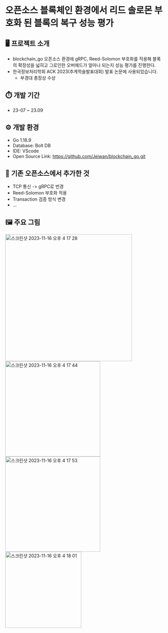 # 오픈소스 블록체인 환경에서 리드 솔로몬 부호화 된 블록의 복구 성능 평가

## 🖥 프로젝트 소개️
- blockchain_go 오픈소스 환경에 gRPC, Reed-Solomon 부호화를 적용해 블록의 확장성을 넓히고 그로인한 오버헤드가 얼마나 되는지 성능 평가를 진행한다.
- 한국정보처리학회 ACK 2023(추계학술발표대회) 발표 논문에 사용되었습니다.
  - 부경대 총장상 수상
## ⏱️ 개발 기간
- 23-07 ~ 23.09
## ⚙️ 개발 환경
- Go 1.18.9 
- Database: Bolt DB
- IDE: VScode
- Open Source Link: https://github.com/Jeiwan/blockchain_go.git
## 🔦 기존 오픈소스에서 추가한 것
- TCP 통신 -> gRPC로 번경
- Reed-Solomon 부호화 적용
- Transaction 검증 방식 변경
- ... 

## 🖼️ 주요 그림
<img width="400" alt="스크린샷 2023-11-16 오후 4 17 28" src="https://github.com/sleeg00/blockchain/assets/96710732/46468a99-1c63-4be3-89ec-4367cd9a8bee">
<img width="300" alt="스크린샷 2023-11-16 오후 4 17 44" src="https://github.com/sleeg00/blockchain/assets/96710732/603bc79c-0d4a-4cda-96c3-fb7d6b047b7c">
<img width="300" alt="스크린샷 2023-11-16 오후 4 17 53" src="https://github.com/sleeg00/blockchain/assets/96710732/755cb5e4-f647-45e0-a839-5365f46ec5ea">
<img width="240" alt="스크린샷 2023-11-16 오후 4 18 01" src="https://github.com/sleeg00/blockchain/assets/96710732/034fcdc6-bfb5-4c8a-9c59-21fc0f2ec70b">
